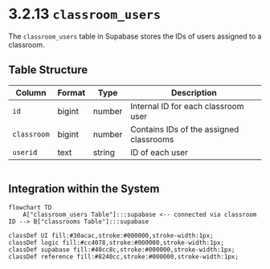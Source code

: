 # 3.2.13 `classroom_users`

The `classroom_users` table in Supabase stores the IDs of users assigned to a classroom.

## Table Structure

| Column        | Format  | Type   | Description                                                               |
|---------------|---------|--------|---------------------------------------------------------------------------|
| `id`     | bigint   | number | Internal ID for each classroom user                               |
| `classroom`   | bigint  | number | Contains IDs of the assigned classrooms                                       |
| `userid`   | text    | string   | ID of each user          |

![]()


## Integration within the System

```mermaid
flowchart TD
    A["classroom_users Table"]:::supabase <-- connected via classroom ID --> B["classrooms Table"]:::supabase

classDef UI fill:#30acac,stroke:#000000,stroke-width:1px;
classDef logic fill:#cc4078,stroke:#000000,stroke-width:1px;
classDef supabase fill:#40cc8c,stroke:#000000,stroke-width:1px;
classDef reference fill:#8240cc,stroke:#000000,stroke-width:1px;
```